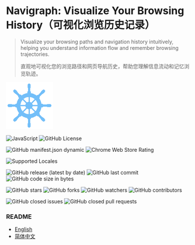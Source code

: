 Navigraph: Visualize Your Browsing History（可视化浏览历史记录）
===

> Visualize your browsing paths and navigation history intuitively, helping you understand information flow and remember browsing trajectories.
>
> 直观地可视化您的浏览路径和网页导航历史，帮助您理解信息流动和记忆浏览轨迹。

![Navigraph](images/logo-128.png)

![JavaScript](https://img.shields.io/badge/language-JavaScript-blue?style=for-the-badge&color=2196F4)
![GitHub License](https://img.shields.io/github/license/wxy/Navigraph?style=for-the-badge&color=2196F4)


![GitHub manifest.json dynamic](https://img.shields.io/github/manifest-json/manifest_version/wxy/Navigraph?style=for-the-badge&color=FFA500)
![Chrome Web Store Rating](https://img.shields.io/chrome-web-store/stars/jfjgdldpgmnhclffkkcnbhleijeopkhi?style=for-the-badge&color=FFA500)

![Supported Locales](https://img.shields.io/badge/Supported%20Locales-zh(CN)-blue?style=for-the-badge&color=8bc34a)

![GitHub release (latest by date)](https://img.shields.io/github/v/release/wxy/Navigraph?style=for-the-badge&color=800080)
![GitHub last commit](https://img.shields.io/github/last-commit/wxy/Navigraph?style=for-the-badge&color=800080)
![GitHub code size in bytes](https://img.shields.io/github/languages/code-size/wxy/Navigraph?style=for-the-badge&color=800080)

![GitHub stars](https://img.shields.io/github/stars/wxy/Navigraph?style=for-the-badge&color=00008B)
![GitHub forks](https://img.shields.io/github/forks/wxy/Navigraph?style=for-the-badge&color=00008B)
![GitHub watchers](https://img.shields.io/github/watchers/wxy/Navigraph?style=for-the-badge&color=00008B)
![GitHub contributors](https://img.shields.io/github/contributors/wxy/Navigraph?style=for-the-badge&color=00008B)

![GitHub closed issues](https://img.shields.io/github/issues-closed/wxy/Navigraph?style=for-the-badge&color=FF0000)
![GitHub closed pull requests](https://img.shields.io/github/issues-pr-closed/wxy/Navigraph?style=for-the-badge&color=FF0000)

### README

- [English](docs/README-en.md)
- [简体中文](docs/README-zh_CN.md)
